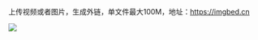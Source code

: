 上传视频或者图片，生成外链，单文件最大100M，地址：https://imgbed.cn

![](https://vkceyugu.cdn.bspapp.com/VKCEYUGU-imgbed/bf2ddaf9-9ae6-4ca5-8dd3-386b7c501bff.jpg)
